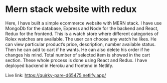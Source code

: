 # Mern stack website with redux
Here, I have built a simple ecommerce website with MERN stack. 
I have use MongoDb for the database, Express and Node for the backend and React, Redux for the frontend. 
This is a watch store where different categories of Rolex watches are available. 
The user can choose any watch he likes. He can view particular product’s price, description, number available status. 
Then he can add to cart if he wants. He can also delete his order if he changes his mind. 
Total number of selected item is showed in the cart section. These whole process is done using React and Redux. 
I have deployed backend in Heroku and frontend in Netlify.


Live link: https://quirky-pare-d65475.netlify.app/
